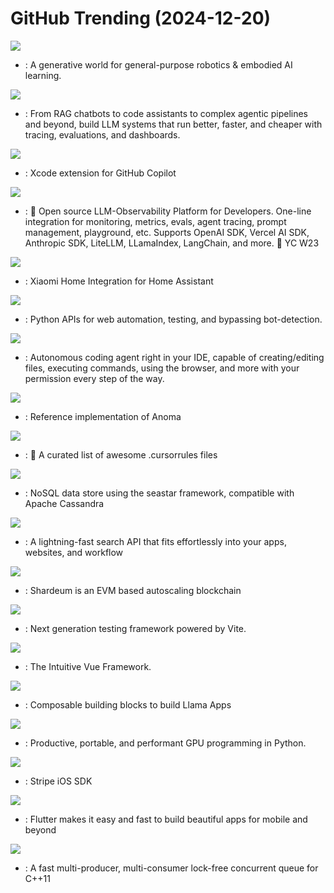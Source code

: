 # GitHub Trending (2024-12-20)

![](https://img.shields.io/badge/Python-New%207-green?style=flat-square&logo=appveyor)
- [](https://github.comundefined): A generative world for general-purpose robotics & embodied AI learning.

![](https://img.shields.io/badge/Python-New%20292-green?style=flat-square&logo=appveyor)
- [](https://github.comundefined): From RAG chatbots to code assistants to complex agentic pipelines and beyond, build LLM systems that run better, faster, and cheaper with tracing, evaluations, and dashboards.

![](https://img.shields.io/badge/Swift-New%20102-green?style=flat-square&logo=appveyor)
- [](https://github.comundefined): Xcode extension for GitHub Copilot

![](https://img.shields.io/badge/TypeScript-New%2065-green?style=flat-square&logo=appveyor)
- [](https://github.comundefined): 🧊 Open source LLM-Observability Platform for Developers. One-line integration for monitoring, metrics, evals, agent tracing, prompt management, playground, etc. Supports OpenAI SDK, Vercel AI SDK, Anthropic SDK, LiteLLM, LLamaIndex, LangChain, and more. 🍓 YC W23

![](https://img.shields.io/badge/Python-New%202-green?style=flat-square&logo=appveyor)
- [](https://github.comundefined): Xiaomi Home Integration for Home Assistant

![](https://img.shields.io/badge/Python-New%20404-green?style=flat-square&logo=appveyor)
- [](https://github.comundefined): Python APIs for web automation, testing, and bypassing bot-detection.

![](https://img.shields.io/badge/TypeScript-New%20133-green?style=flat-square&logo=appveyor)
- [](https://github.comundefined): Autonomous coding agent right in your IDE, capable of creating/editing files, executing commands, using the browser, and more with your permission every step of the way.

![](https://img.shields.io/badge/Elixir-New%201-green?style=flat-square&logo=appveyor)
- [](https://github.comundefined): Reference implementation of Anoma

![](https://img.shields.io/badge/none-New%2067-green?style=flat-square&logo=appveyor)
- [](https://github.comundefined): 📄 A curated list of awesome .cursorrules files

![](https://img.shields.io/badge/C%2B%2B-New%2020-green?style=flat-square&logo=appveyor)
- [](https://github.comundefined): NoSQL data store using the seastar framework, compatible with Apache Cassandra

![](https://img.shields.io/badge/Rust-New%2039-green?style=flat-square&logo=appveyor)
- [](https://github.comundefined): A lightning-fast search API that fits effortlessly into your apps, websites, and workflow

![](https://img.shields.io/badge/TypeScript-New%20672-green?style=flat-square&logo=appveyor)
- [](https://github.comundefined): Shardeum is an EVM based autoscaling blockchain

![](https://img.shields.io/badge/TypeScript-New%2013-green?style=flat-square&logo=appveyor)
- [](https://github.comundefined): Next generation testing framework powered by Vite.

![](https://img.shields.io/badge/TypeScript-New%2015-green?style=flat-square&logo=appveyor)
- [](https://github.comundefined): The Intuitive Vue Framework.

![](https://img.shields.io/badge/Python-New%20102-green?style=flat-square&logo=appveyor)
- [](https://github.comundefined): Composable building blocks to build Llama Apps

![](https://img.shields.io/badge/C%2B%2B-New%20157-green?style=flat-square&logo=appveyor)
- [](https://github.comundefined): Productive, portable, and performant GPU programming in Python.

![](https://img.shields.io/badge/Swift-New%2039-green?style=flat-square&logo=appveyor)
- [](https://github.comundefined): Stripe iOS SDK

![](https://img.shields.io/badge/Dart-New%2055-green?style=flat-square&logo=appveyor)
- [](https://github.comundefined): Flutter makes it easy and fast to build beautiful apps for mobile and beyond

![](https://img.shields.io/badge/C%2B%2B-New%2033-green?style=flat-square&logo=appveyor)
- [](https://github.comundefined): A fast multi-producer, multi-consumer lock-free concurrent queue for C++11

